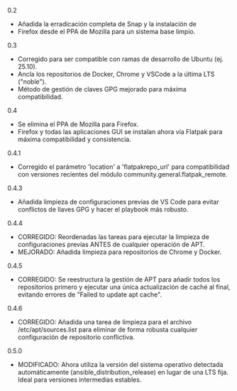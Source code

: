 
0.2
- Añadida la erradicación completa de Snap y la instalación de
- Firefox desde el PPA de Mozilla para un sistema base limpio.

0.3
- Corregido para ser compatible con ramas de desarrollo de Ubuntu (ej. 25.10).
- Ancla los repositorios de Docker, Chrome y VSCode a la última LTS ("noble").
- Método de gestión de claves GPG mejorado para máxima compatibilidad.

0.4
- Se elimina el PPA de Mozilla para Firefox.
- Firefox y todas las aplicaciones GUI se instalan ahora vía Flatpak para máxima compatibilidad y consistencia.

0.4.1
- Corregido el parámetro 'location' a 'flatpakrepo_url' para compatibilidad con versiones recientes del módulo community.general.flatpak_remote.

0.4.3
- Añadida limpieza de configuraciones previas de VS Code para evitar conflictos de llaves GPG y hacer el playbook más robusto.

0.4.4
- CORREGIDO: Reordenadas las tareas para ejecutar la limpieza de configuraciones previas ANTES de cualquier operación de APT.
- MEJORADO: Añadida limpieza para repositorios de Chrome y Docker.

0.4.5
- CORREGIDO: Se reestructura la gestión de APT para añadir todos los repositorios primero y ejecutar una única actualización de caché al final, evitando errores de "Failed to update apt cache".

0.4.6
- CORREGIDO: Añadida una tarea de limpieza para el archivo /etc/apt/sources.list para eliminar de forma robusta cualquier configuración de repositorio conflictiva.

0.5.0
- MODIFICADO: Ahora utiliza la versión del sistema operativo detectada automáticamente (ansible_distribution_release) en lugar de una LTS fija. Ideal para versiones intermedias estables.
